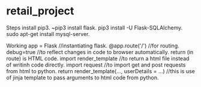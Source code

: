 # retail_project
Steps
install pip3.
~pip3 install flask.
pip3 install -U Flask-SQLAlchemy.
sudo apt-get install mysql-server.











Working
app = Flask //instantiating flask.
@app.route('/') 	//for routing.
debug=true		//to reflect changes in code to browser automatically.
return (in route) is HTML code.
import render_template //to return a html file instead of writinh code directly.
import request //to import get and post requests from html to python.
return render_template(..., userDetails = ...) //this is use of jinja template to pass arguments to html code from python.
